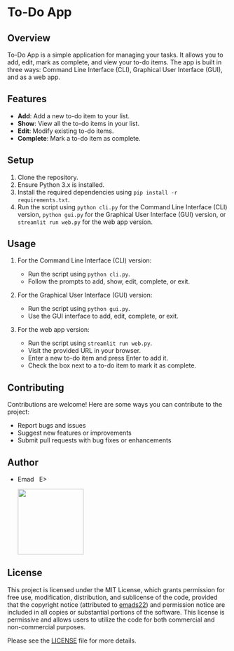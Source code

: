 # To-Do App

## Overview
To-Do App is a simple application for managing your tasks. It allows you to add, edit, mark as complete, and view your to-do items. The app is built in three ways: Command Line Interface (CLI), Graphical User Interface (GUI), and as a web app.

## Features
- **Add**: Add a new to-do item to your list.
- **Show**: View all the to-do items in your list.
- **Edit**: Modify existing to-do items.
- **Complete**: Mark a to-do item as complete.

## Setup
1. Clone the repository.
2. Ensure Python 3.x is installed.
3. Install the required dependencies using `pip install -r requirements.txt`.
4. Run the script using `python cli.py` for the Command Line Interface (CLI) version, `python gui.py` for the Graphical User Interface (GUI) version, or `streamlit run web.py` for the web app version.

## Usage
1. For the Command Line Interface (CLI) version:
   - Run the script using `python cli.py`.
   - Follow the prompts to add, show, edit, complete, or exit.

2. For the Graphical User Interface (GUI) version:
   - Run the script using `python gui.py`.
   - Use the GUI interface to add, edit, complete, or exit.

3. For the web app version:
   - Run the script using `streamlit run web.py`.
   - Visit the provided URL in your browser.
   - Enter a new to-do item and press Enter to add it.
   - Check the box next to a to-do item to mark it as complete.

## Contributing
Contributions are welcome! Here are some ways you can contribute to the project:
- Report bugs and issues
- Suggest new features or improvements
- Submit pull requests with bug fixes or enhancements

## Author
- Emad &nbsp; E>
  
  [<img src="https://img.shields.io/badge/GitHub-Profile-blue?logo=github" width="150">](https://github.com/emads22)

## License
This project is licensed under the MIT License, which grants permission for free use, modification, distribution, and sublicense of the code, provided that the copyright notice (attributed to [emads22](https://github.com/emads22)) and permission notice are included in all copies or substantial portions of the software. This license is permissive and allows users to utilize the code for both commercial and non-commercial purposes.

Please see the [LICENSE](LICENSE) file for more details.
